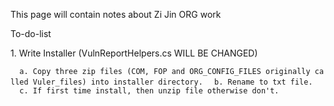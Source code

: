 This page will contain notes about Zi Jin ORG work

To-do-list

1\. Write Installer (VulnReportHelpers.cs WILL BE CHANGED)

`  a. Copy three zip files (COM, FOP and ORG_CONFIG_FILES originally called Vuler_files) into installer directory.`
`  b. Rename to txt file.`
`  c. If first time install, then unzip file otherwise don't.`